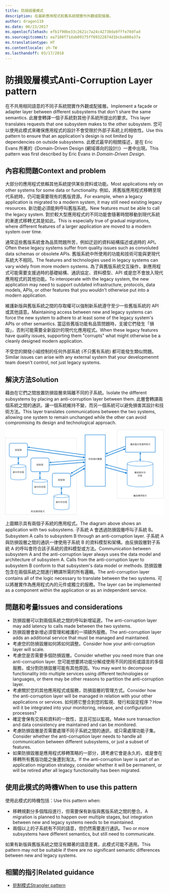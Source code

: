 ```yaml
---
title: 防損毀層模式
description: 在最新應用程式和舊系統間實作外觀或配接層。
author: dragon119
ms.date: 06/23/2017
ms.openlocfilehash: efb1f90be33c2621c7a24c42730da9fffe70dfad
ms.sourcegitcommit: ea7108f71dab09175ff69322874d1bcba800a37a
ms.translationtype: HT
ms.contentlocale: zh-TW
ms.lasthandoff: 03/17/2018
---
```

# <a name="anti-corruption-layer-pattern"></a><span data-ttu-id="ede08-103">防損毀層模式</span><span class="sxs-lookup"><span data-stu-id="ede08-103">Anti-Corruption Layer pattern</span></span>

<span data-ttu-id="ede08-104">在不共用相同語意的不同子系統間實作外觀或配接層。</span><span class="sxs-lookup"><span data-stu-id="ede08-104">Implement a façade or adapter layer between different subsystems that don't share the same semantics.</span></span> <span data-ttu-id="ede08-105">此層會轉譯一個子系統對其他子系統所提出的要求。</span><span class="sxs-lookup"><span data-stu-id="ede08-105">This layer translates requests that one subsystem makes to the other subsystem.</span></span> <span data-ttu-id="ede08-106">您可以使用此模式來確保應用程式的設計不會受限於外部子系統上的相依性。</span><span class="sxs-lookup"><span data-stu-id="ede08-106">Use this pattern to ensure that an application's design is not limited by dependencies on outside subsystems.</span></span> <span data-ttu-id="ede08-107">此模式最早的相關描述，是在 Eric Evans 所著的《Domain-Driven Design (網域導向的設計)》一書中出現。</span><span class="sxs-lookup"><span data-stu-id="ede08-107">This pattern was first described by Eric Evans in *Domain-Driven Design*.</span></span>

## <a name="context-and-problem"></a><span data-ttu-id="ede08-108">內容和問題</span><span class="sxs-lookup"><span data-stu-id="ede08-108">Context and problem</span></span>

<span data-ttu-id="ede08-109">大部分的應用程式依賴其他系統提供某些資料或功能。</span><span class="sxs-lookup"><span data-stu-id="ede08-109">Most applications rely on other systems for some data or functionality.</span></span> <span data-ttu-id="ede08-110">例如，將舊版應用程式移轉至現代系統時，仍可能需要現有的舊版資源。</span><span class="sxs-lookup"><span data-stu-id="ede08-110">For example, when a legacy application is migrated to a modern system, it may still need existing legacy resources.</span></span> <span data-ttu-id="ede08-111">新功能必須能夠呼叫舊版系統。</span><span class="sxs-lookup"><span data-stu-id="ede08-111">New features must be able to call the legacy system.</span></span> <span data-ttu-id="ede08-112">對於較大型應用程式的不同功能會隨著時間移動到現代系統的漸進式移轉尤其是如此。</span><span class="sxs-lookup"><span data-stu-id="ede08-112">This is especially true of gradual migrations, where different features of a larger application are moved to a modern system over time.</span></span>

<span data-ttu-id="ede08-113">通常這些舊版系統會為品質問題所苦，例如迂迴的資料結構描述或過時的 API。</span><span class="sxs-lookup"><span data-stu-id="ede08-113">Often these legacy systems suffer from quality issues such as convoluted data schemas or obsolete APIs.</span></span> <span data-ttu-id="ede08-114">舊版系統中所使用的功能和技術可能與更現代系統大不相同。</span><span class="sxs-lookup"><span data-stu-id="ede08-114">The features and technologies used in legacy systems can vary widely from more modern systems.</span></span> <span data-ttu-id="ede08-115">為了與舊版系統交互操作，新應用程式可能需要支援過時的基礎結構、通訊協定、資料模型、API 或是您不會放入現代應用程式的其他功能。</span><span class="sxs-lookup"><span data-stu-id="ede08-115">To interoperate with the legacy system, the new application may need to support outdated infrastructure, protocols, data models, APIs, or other features that you wouldn't otherwise put into a modern application.</span></span>

<span data-ttu-id="ede08-116">維護新版與舊版系統之間的存取權可以強制新系統遵守至少一些舊版系統的 API 或其他語意。</span><span class="sxs-lookup"><span data-stu-id="ede08-116">Maintaining access between new and legacy systems can force the new system to adhere to at least some of the legacy system's APIs or other semantics.</span></span> <span data-ttu-id="ede08-117">當這些舊版功能有品質問題時，支援它們發生「損毀」，否則可能需要全新設計的現代化應用程式。</span><span class="sxs-lookup"><span data-stu-id="ede08-117">When these legacy features have quality issues, supporting them "corrupts" what might otherwise be a cleanly designed modern application.</span></span> 

<span data-ttu-id="ede08-118">不受您的開發小組控制的任何外部系統 (不只舊有系統) 都可能發生類似問題。</span><span class="sxs-lookup"><span data-stu-id="ede08-118">Similar issues can arise with any external system that your developmenmt team doesn't control, not just legacy systems.</span></span> 

## <a name="solution"></a><span data-ttu-id="ede08-119">解決方法</span><span class="sxs-lookup"><span data-stu-id="ede08-119">Solution</span></span>

<span data-ttu-id="ede08-120">藉由在它們之間放置防損毀層來隔離不同的子系統。</span><span class="sxs-lookup"><span data-stu-id="ede08-120">Isolate the different subsystems by placing an anti-corruption layer between them.</span></span> <span data-ttu-id="ede08-121">此層會轉譯兩個系統之間的通訊，讓一個系統維持不變，而另一個系統可以避免損害其設計和技術方法。</span><span class="sxs-lookup"><span data-stu-id="ede08-121">This layer translates communications between the two systems, allowing one system to remain unchanged while the other can avoid compromising its design and technological approach.</span></span>

![](./_images/anti-corruption-layer.png) 

<span data-ttu-id="ede08-122">上圖顯示具有兩個子系統的應用程式。</span><span class="sxs-lookup"><span data-stu-id="ede08-122">The diagram above shows an application with two subsystems.</span></span> <span data-ttu-id="ede08-123">子系統 A 會透過防損毀層呼叫子系統 B。</span><span class="sxs-lookup"><span data-stu-id="ede08-123">Subsystem A calls to subsystem B through an anti-corruption layer.</span></span> <span data-ttu-id="ede08-124">子系統 A 與防損毀層之間的通訊一律使用子系統 B 的資料模型和架構。由反損毀層對子系統 A 的呼叫會符合該子系統的資料模型或方法。</span><span class="sxs-lookup"><span data-stu-id="ede08-124">Communication between subsystem A and the anti-corruption layer always uses the data model and architecture of subsystem A. Calls from the anti-corruption layer to subsystem B conform to that subsystem's data model or methods.</span></span> <span data-ttu-id="ede08-125">防損毀層包含在兩個系統之間進行轉譯所需的所有邏輯。</span><span class="sxs-lookup"><span data-stu-id="ede08-125">The anti-corruption layer contains all of the logic necessary to translate between the two systems.</span></span> <span data-ttu-id="ede08-126">可以將層實作為應用程式內的元件或獨立的服務。</span><span class="sxs-lookup"><span data-stu-id="ede08-126">The layer can be implemented as a component within the application or as an independent service.</span></span>

## <a name="issues-and-considerations"></a><span data-ttu-id="ede08-127">問題和考量</span><span class="sxs-lookup"><span data-stu-id="ede08-127">Issues and considerations</span></span>

- <span data-ttu-id="ede08-128">防損毀層可以對兩個系統之間的呼叫新增延遲。</span><span class="sxs-lookup"><span data-stu-id="ede08-128">The anti-corruption layer may add latency to calls made between the two systems.</span></span>
- <span data-ttu-id="ede08-129">防損毀層會新增必須管理和維護的一項額外服務。</span><span class="sxs-lookup"><span data-stu-id="ede08-129">The anti-corruption layer adds an additional service that must be managed and maintained.</span></span>
- <span data-ttu-id="ede08-130">考慮您的防損毀層如何將如何調整。</span><span class="sxs-lookup"><span data-stu-id="ede08-130">Consider how your anti-corruption layer will scale.</span></span>
- <span data-ttu-id="ede08-131">考慮您是否需要多個防損毀層。</span><span class="sxs-lookup"><span data-stu-id="ede08-131">Consider whether you need more than one anti-corruption layer.</span></span> <span data-ttu-id="ede08-132">您可能想要將功能分解成使用不同的技術或語言的多個服務，或分割防損毀層可能有其他原因。</span><span class="sxs-lookup"><span data-stu-id="ede08-132">You may want to decompose functionality into multiple services using different technologies or languages, or there may be other reasons to partition the anti-corruption layer.</span></span>
- <span data-ttu-id="ede08-133">考慮關於您的其他應用程式或服務，防損毀層的管理方式。</span><span class="sxs-lookup"><span data-stu-id="ede08-133">Consider how the anti-corruption layer will be managed in relation with your other applications or services.</span></span> <span data-ttu-id="ede08-134">如何將它整合到您的監視、發行和設定程序？</span><span class="sxs-lookup"><span data-stu-id="ede08-134">How will it be integrated into your monitoring, release, and configuration processes?</span></span>
- <span data-ttu-id="ede08-135">確定會保有交易和資料的一致性，並且可加以監視。</span><span class="sxs-lookup"><span data-stu-id="ede08-135">Make sure transaction and data consistency are maintained and can be monitored.</span></span>
- <span data-ttu-id="ede08-136">考慮防損毀層是否需要處理不同子系統之間的通訊，或只需處理功能子集。</span><span class="sxs-lookup"><span data-stu-id="ede08-136">Consider whether the anti-corruption layer needs to handle all communication between different subsystems, or just a subset of features.</span></span> 
- <span data-ttu-id="ede08-137">如果防損毀層是應用程式移轉策略的一部分，請考慮它會是永久的，或是會在移轉所有舊版功能之後遭到淘汰。</span><span class="sxs-lookup"><span data-stu-id="ede08-137">If the anti-corruption layer is part of an application migration strategy, consider whether it will be permanent, or will be retired after all legacy functionality has been migrated.</span></span>

## <a name="when-to-use-this-pattern"></a><span data-ttu-id="ede08-138">使用此模式的時機</span><span class="sxs-lookup"><span data-stu-id="ede08-138">When to use this pattern</span></span>

<span data-ttu-id="ede08-139">使用此模式的時機包括：</span><span class="sxs-lookup"><span data-stu-id="ede08-139">Use this pattern when:</span></span>

- <span data-ttu-id="ede08-140">移轉規劃分多個階段進行，但需要保有新版與舊版系統之間的整合。</span><span class="sxs-lookup"><span data-stu-id="ede08-140">A migration is planned to happen over multiple stages, but integration between new and legacy systems needs to be maintained.</span></span>
- <span data-ttu-id="ede08-141">兩個以上的子系統有不同的語意，但仍然需要進行通訊。</span><span class="sxs-lookup"><span data-stu-id="ede08-141">Two or more subsystems have different semantics, but still need to communicate.</span></span> 

<span data-ttu-id="ede08-142">如果有新版與舊版系統之間沒有顯著的語意差異，此模式可能不適用。</span><span class="sxs-lookup"><span data-stu-id="ede08-142">This pattern may not be suitable if there are no significant semantic differences between new and legacy systems.</span></span> 

## <a name="related-guidance"></a><span data-ttu-id="ede08-143">相關的指引</span><span class="sxs-lookup"><span data-stu-id="ede08-143">Related guidance</span></span>

- [<span data-ttu-id="ede08-144">扼制模式</span><span class="sxs-lookup"><span data-stu-id="ede08-144">Strangler pattern</span></span>](./strangler.md)
